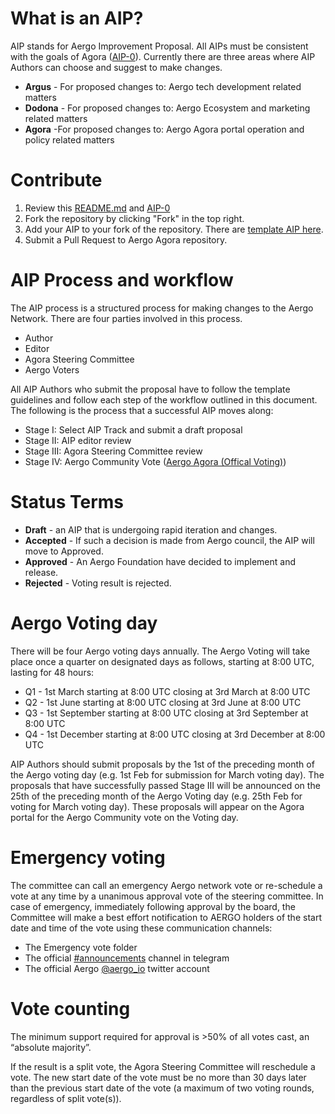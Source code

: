 # What is an AIP?

AIP stands for Aergo Improvement Proposal. All AIPs must be consistent with the goals of Agora ([AIP-0](AIPs/AIP-0.md)). Currently there are three areas where AIP Authors can choose and suggest to make changes.

* **Argus** - For proposed changes to: Aergo tech development related matters
* **Dodona** - For proposed changes to: Aergo Ecosystem and marketing related matters
* **Agora** -For proposed changes to: Aergo Agora portal operation and policy related matters

# Contribute

1. Review this [README.md](README.md) and [AIP-0](AIPs/AIP-0.md)
2. Fork the repository by clicking "Fork" in the top right.
3. Add your AIP to your fork of the repository. There are [template AIP here](/template).
4. Submit a Pull Request to Aergo Agora repository.

# AIP Process and workflow 
The AIP process is a structured process for making changes to the Aergo Network. There are four parties involved in this process. 

* Author 
* Editor 
* Agora Steering Committee 
* Aergo Voters 

All AIP Authors who submit the proposal have to follow the template guidelines and follow each step of the workflow outlined in this document. The following is the process that a successful AIP moves along: 

* Stage I: Select AIP Track and submit a draft proposal
* Stage II: AIP editor review  
* Stage III: Agora Steering Committee review
* Stage IV: Aergo Community Vote ([Aergo Agora (Offical Voting)](https://voting.aergo.io))

# Status Terms

* **Draft** - an AIP that is undergoing rapid iteration and changes.
* **Accepted** - If such a decision is made from Aergo council, the AIP will move to Approved.
* **Approved** - An Aergo Foundation have decided to implement and release.
* **Rejected** - Voting result is rejected.

# Aergo Voting day 
There will be four Aergo voting days annually. The Aergo Voting will take place once a quarter on designated days as follows, starting at 8:00 UTC, lasting for 48 hours:

* Q1 - 1st March starting at 8:00 UTC closing at 3rd March at 8:00 UTC
* Q2 - 1st June starting at 8:00 UTC closing at 3rd June at 8:00 UTC
* Q3 - 1st September starting at 8:00 UTC closing at 3rd September at 8:00 UTC
* Q4 - 1st December starting at 8:00 UTC closing at 3rd December at 8:00 UTC

AIP Authors should submit proposals by the 1st of the preceding month of the Aergo voting day (e.g. 1st Feb for submission for March voting day). The proposals that have successfully passed Stage III will be announced on the 25th of the preceding month of the Aergo Voting day (e.g. 25th Feb for voting for March voting day). These proposals will appear on the Agora portal for the Aergo Community vote on the Voting day. 

# Emergency voting 

The committee can call an emergency Aergo network vote or re-schedule a vote at any time by a unanimous approval vote of the steering committee. In case of emergency, immediately following approval by the board, the Committee will make a best effort notification to AERGO holders of the start date and time of the vote using these communication channels:

* The Emergency vote folder 
* The official [#announcements](https://t.me/aergoofficial) channel in telegram 
* The official Aergo [@aergo_io](https://twitter.com/aergo_io) twitter account

# Vote counting 
The minimum support required for approval is >50% of all votes cast, an “absolute majority”. 

If the result is a split vote, the Agora Steering Committee will reschedule a vote. The new start date of the vote must be no more than 30 days later than the previous start date of the vote (a maximum of two voting rounds, regardless of split vote(s)).
